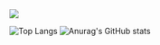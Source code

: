 <img src="https://capsule-render.vercel.app/api?type=wave&color=gradient&height=300&section=header&text=ohamin26&fontSize=60" />
<br>

![Top Langs](https://github-readme-stats.vercel.app/api/top-langs/?username=ohamin26&layout=compact)
![Anurag's GitHub stats](https://github-readme-stats.vercel.app/api?username=ohamin26&show_icons=true&theme=synthwave)
